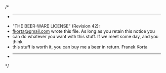 /*
 * ----------------------------------------------------------------------------
 * "THE BEER-WARE LICENSE" (Revision 42):
 * <fkorta@gmail.com> wrote this file. As long as you retain this notice you
 * can do whatever you want with this stuff. If we meet some day, and you think
 * this stuff is worth it, you can buy me a beer in return. Franek Korta
 * ----------------------------------------------------------------------------
 */